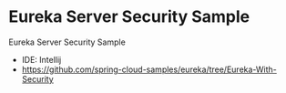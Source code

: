 # Eureka Server Security Sample

Eureka Server Security Sample

- IDE: Intellij
- https://github.com/spring-cloud-samples/eureka/tree/Eureka-With-Security
